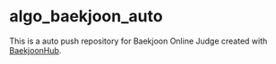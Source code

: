 # algo_baekjoon_auto
This is a auto push repository for Baekjoon Online Judge created with [BaekjoonHub](https://github.com/BaekjoonHub/BaekjoonHub).
